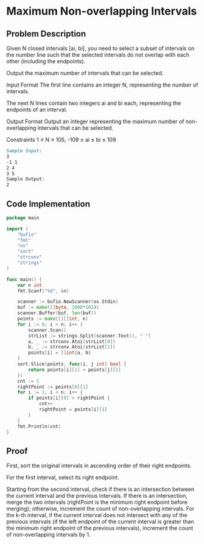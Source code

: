 # Maximum Non-overlapping Intervals


## Problem Description

Given N closed intervals [ai, bi], you need to select a subset of intervals on the number line such that the selected intervals do not overlap with each other (including the endpoints).

Output the maximum number of intervals that can be selected.

Input Format
The first line contains an integer N, representing the number of intervals.

The next N lines contain two integers ai and bi each, representing the endpoints of an interval.

Output Format
Output an integer representing the maximum number of non-overlapping intervals that can be selected.

Constraints
1 ≤ N ≤ 105,
-109 ≤ ai ≤ bi ≤ 109

```markdown
Sample Input:
3
-1 1
2 4
3 5
Sample Output:
2
```

## Code Implementation

```go
package main

import (
	"bufio"
	"fmt"
	"os"
	"sort"
	"strconv"
	"strings"
)

func main() {
	var n int
	fmt.Scanf("%d", &n)

	scanner := bufio.NewScanner(os.Stdin)
	buf := make([]byte, 2000*1024)
	scanner.Buffer(buf, len(buf))
	points := make([][]int, n)
	for i := 0; i < n; i++ {
		scanner.Scan()
		strList := strings.Split(scanner.Text(), " ")
		a, _ := strconv.Atoi(strList[0])
		b, _ := strconv.Atoi(strList[1])
		points[i] = []int{a, b}
	}
	sort.Slice(points, func(i, j int) bool {
		return points[i][1] < points[j][1]
	})
	cnt := 1
	rightPoint := points[0][1]
	for i := 1; i < n; i++ {
		if points[i][0] > rightPoint {
			cnt++
			rightPoint = points[i][1]
		}
	}
	fmt.Println(cnt)
}
```

## Proof

First, sort the original intervals in ascending order of their right endpoints.

For the first interval, select its right endpoint.

Starting from the second interval, check if there is an intersection between the current interval and the previous intervals. If there is an intersection, merge the two intervals (rightPoint is the minimum right endpoint before merging); otherwise, increment the count of non-overlapping intervals.
For the k-th interval, if the current interval does not intersect with any of the previous intervals (if the left endpoint of the current interval is greater than the minimum right endpoint of the previous intervals), increment the count of non-overlapping intervals by 1.
